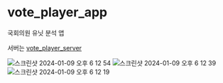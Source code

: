 # vote_player_app

국회의원 유닛 분석 앱

서버는 [vote_player_server](https://github.com/Seunghyum/vote_player_server)

![스크린샷 2024-01-09 오후 6 12 54](https://github.com/Seunghyum/vote_player_app/assets/13027315/a2a76cb8-cdb8-4633-b5a3-82342b0bc301)
![스크린샷 2024-01-09 오후 6 12 39](https://github.com/Seunghyum/vote_player_app/assets/13027315/e7c3fe6e-bcd7-48c3-bd7b-150854044744)
![스크린샷 2024-01-09 오후 6 12 19](https://github.com/Seunghyum/vote_player_app/assets/13027315/c56e5c68-c8df-4c35-94e1-d916d3fceeec)
